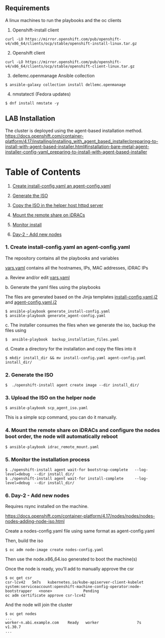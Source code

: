 ## Requirements

A linux machines to run the playbooks and the oc clients

1. Openshift-install client
```
curl -LO https://mirror.openshift.com/pub/openshift-v4/x86_64/clients/ocp/stable/openshift-install-linux.tar.gz
```

2. Openshift client
```
curl -LO https://mirror.openshift.com/pub/openshift-v4/x86_64/clients/ocp/stable/openshift-client-linux.tar.gz
```

3. dellemc.openmanage Ansible collection
```
$ ansible-galaxy collection install dellemc.openmanage
```

4. nmstatectl (Fedora updates)
```
$ dnf install nmstate -y
```



## LAB Installation

The cluster is deployed using the agent-based installation method.  
https://docs.openshift.com/container-platform/4.17/installing/installing_with_agent_based_installer/preparing-to-install-with-agent-based-installer.html#installation-bare-metal-agent-installer-config-yaml_preparing-to-install-with-agent-based-installer

# Table of Contents

1. [Create install-config.yaml an agent-config.yaml](#createfiles)
2. [Generate the ISO](#iso)
3. [Copy the ISO in the helper host httpd server](#uploadiso)
4. [Mount the remote share on iDRACs](#idrac)
5. [Monitor install](#mon)

6. [Day-2 - Add new nodes](#day2)


### 1. Create install-config.yaml an agent-config.yaml <a name="createfiles"></a>

The repository contains all the playbooks and variables

[vars.yaml](vars.yaml) contains all the hostnames, IPs, MAC addresses, iDRAC IPs 

a. Review and/or edit [vars.yaml](vars.yaml)


b. Generate the yaml files using the playbooks

The files are generated based on the Jinja templates [install-config.yaml.j2](install-config.yaml.j2) and [agent-config.yaml.j2](agent-config.yaml.j2)

```
$ ansible-playbook generate_install-config.yaml
$ ansible-playbook generate_agent-config.yaml
```

c. The installer consumes the files when we generate the iso, backup the files using 
```
$  ansible-playbook  backup_installation_files.yaml
```

d. Create a directory for the installation and copy the files into it
```
$ mkdir install_dir && mv install-config.yaml agent-config.yaml install_dir/
```

### 2. Generate the ISO <a name="iso"></a>
```
$  ./openshift-install agent create image --dir install_dir/
```

### 3. Upload the ISO on the helper node <a name="uploadiso"></a>
```
$ ansible-playbook scp_agent_iso.yaml
```

This is a simple scp command, you can do it manually.

### 4. Mount the remote share on iDRACs and configure the nodes boot order, the node will automatically reboot <a name="idrac"></a>
```
$ ansible-playbook idrac_remote_mount.yaml
```

### 5. Monitor the installation process <a name="mon"></a>

```
$ ./openshift-install agent wait-for bootstrap-complete   --log-level=debug  --dir install_dir/
$ ./openshift-install agent wait-for install-complete     --log-level=debug  --dir install_dir/
```

### 6. Day-2 - Add new nodes <a name="day2"></a>

Requires rsync installed on the machine.

https://docs.openshift.com/container-platform/4.17/nodes/nodes/nodes-nodes-adding-node-iso.html  

Create a nodes-config.yaml file using same format as agent-config.yaml


Then, build the iso

````
$ oc adm node-image create nodes-config.yaml
````

Then use the node.x86_64.iso generated to boot the machine(s)

Once the node is ready, you'll add to manually approve the csr

```
$ oc get csr
csr-lcv42   5m7s   kubernetes.io/kube-apiserver-client-kubelet   system:serviceaccount:openshift-machine-config-operator:node-bootstrapper   <none>              Pending
oc adm certificate approve csr-lcv42
```

And the node will join the cluster

```
$ oc get nodes
...
worker-n.abi.example.com    Ready   worker                 7s    v1.30.7
...
```